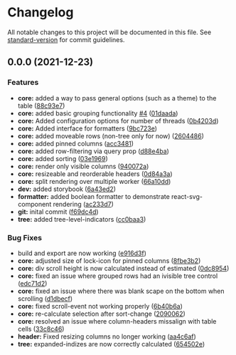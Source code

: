 # Changelog

All notable changes to this project will be documented in this file. See [standard-version](https://github.com/conventional-changelog/standard-version) for commit guidelines.

## 0.0.0 (2021-12-23)


### Features

* **core:** added a way to pass general options (such as a theme) to the table ([88c93e7](https://github.com/LukasMarx/canvas-table/commits/88c93e7403a74c00d388341da8de24035faac527))
* **core:** added basic grouping functionality [#4](https://github.com/LukasMarx/canvas-table/issues/4) ([01daada](https://github.com/LukasMarx/canvas-table/commits/01daada3ffde3245c9d4f64f357a0fe9c69a56ab))
* **core:** Added configuration options for number of threads ([0b4203d](https://github.com/LukasMarx/canvas-table/commits/0b4203d0210b2abebff175b67b4625e2f719602d))
* **core:** Added interface for formatters ([9bc723e](https://github.com/LukasMarx/canvas-table/commits/9bc723e1940b87e326420cbc0c7881392dc34763))
* **core:** added moveable rows (non-tree only for now) ([2604486](https://github.com/LukasMarx/canvas-table/commits/2604486cea8f6753c046fdb091d2a36431d928a4))
* **core:** added pinned columns ([acc3481](https://github.com/LukasMarx/canvas-table/commits/acc348130878873f7e1a505b406281d8e5efde21))
* **core:** added row-filtering via query prop ([d88e4ba](https://github.com/LukasMarx/canvas-table/commits/d88e4bad1b75f1f43abaf0223c15a457c2632981))
* **core:** added sorting ([03e1969](https://github.com/LukasMarx/canvas-table/commits/03e1969fa2cd39a3d1db63a2300458d0c311e1b5))
* **core:** render only visible columns ([940072a](https://github.com/LukasMarx/canvas-table/commits/940072a234c7a80770ae5a14f8401d090b286eaa))
* **core:** resizeable and reorderable headers ([0d84a3a](https://github.com/LukasMarx/canvas-table/commits/0d84a3a1d6a682056324e4a71ed634ee33ec4a6e))
* **core:** split rendering over multiple worker ([66a10dd](https://github.com/LukasMarx/canvas-table/commits/66a10dd9b6f8c1cbabd9361213140a0e641af461))
* **dev:** added storybook ([6a43ed2](https://github.com/LukasMarx/canvas-table/commits/6a43ed2bde3afbeac41c5225823ebc3b30cd64b7))
* **formatter:** added boolean formatter to demonstrate react-svg-component rendering ([ac233d7](https://github.com/LukasMarx/canvas-table/commits/ac233d7a9553ff99c11104a06f738d3a7be172bb))
* **git:** inital commit ([f69dc4d](https://github.com/LukasMarx/canvas-table/commits/f69dc4d6d12b6ef13b23a7ca35e55bbca6aaf9b3))
* **tree:** added tree-level-indicators ([cc0baa3](https://github.com/LukasMarx/canvas-table/commits/cc0baa3caee772665fda2a1a311625bf3298d816))


### Bug Fixes

* build and export are now working ([e916d3f](https://github.com/LukasMarx/canvas-table/commits/e916d3f2f923c706aa360c736bbabe89cf48e9d4))
* **core:** adjusted size of lock-icon for pinned columns ([8fbe3b2](https://github.com/LukasMarx/canvas-table/commits/8fbe3b28bab2be8081d34b0ab8d105bca2d4f3c0))
* **core:** div scroll height is now calculated instead of estimated ([0dc8954](https://github.com/LukasMarx/canvas-table/commits/0dc8954caa265ecfea6d665234f848754a80c47e))
* **core:** fixed an issue where grouped rows had an ivisible tree control ([edc71d2](https://github.com/LukasMarx/canvas-table/commits/edc71d2bfd9a3d6df54e4b0d54a40c9402163d78))
* **core:** fixed an issue where there was blank scape on the bottom when scrolling ([d1dbecf](https://github.com/LukasMarx/canvas-table/commits/d1dbecf3af52f834022301fe7128aae2e942854c))
* **core:** fixed scroll-event not working properly ([6b40b6a](https://github.com/LukasMarx/canvas-table/commits/6b40b6a45bc0afa5281eae883b9f1c4eff135137))
* **core:** re-calculate selection after sort-change ([2090062](https://github.com/LukasMarx/canvas-table/commits/2090062bae6887bb8ecfdd56875b6607dc642c87))
* **core:** resolved an issue where column-headers missalign with table cells ([33c8c46](https://github.com/LukasMarx/canvas-table/commits/33c8c46342989b6b2a2ce9c38e21a0f75fdfad37))
* **header:** Fixed resizing columns no longer working ([aa4c6af](https://github.com/LukasMarx/canvas-table/commits/aa4c6afc03af47bd8687f85fc39ae830f037b746))
* **tree:** expanded-indizes are now correctly calculated ([654502e](https://github.com/LukasMarx/canvas-table/commits/654502e0fb9a848664d0e752ff44b96e1922f544))
